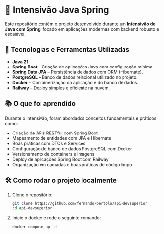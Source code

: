 # 🧠 Intensivão Java Spring

Este repositório contém o projeto desenvolvido durante um **Intensivão de Java com Spring**, focado em aplicações modernas com backend robusto e escalável.

## 🚀 Tecnologias e Ferramentas Utilizadas

- **Java 21**
- **Spring Boot** – Criação de aplicações Java com configuração mínima.
- **Spring Data JPA** – Persistência de dados com ORM (Hibernate).
- **PostgreSQL** – Banco de dados relacional utilizado no projeto.
- **Docker** – Containerização da aplicação e do banco de dados.
- **Railway** – Deploy simples e eficiente na nuvem.

## 📚 O que foi aprendido

Durante o intensivão, foram abordados conceitos fundamentais e práticos como:

- Criação de APIs RESTful com Spring Boot
- Mapeamento de entidades com JPA e Hibernate
- Boas práticas com DTOs e Services
- Configuração de banco de dados PostgreSQL com Docker
- Versionamento de containers e imagens
- Deploy de aplicações Spring Boot com Railway
- Organização em camadas e boas práticas de código limpo

## 🛠️ Como rodar o projeto localmente

1. Clone o repositório:
   ```bash
   git clone https://github.com/fernando-bertolo/api-devsuperior
   cd api-devsuperior

2. Inicie o docker e rode o seguinte comando:
   ```bash
   docker compose up -d
